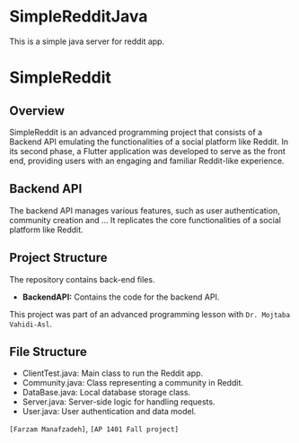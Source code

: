 # SimpleRedditJava

This is a simple java server for reddit app.
# SimpleReddit

## Overview

SimpleReddit is an advanced programming project that consists of a Backend API emulating the functionalities of a social platform like Reddit. In its second phase, a Flutter application was developed to serve as the front end, providing users with an engaging and familiar Reddit-like experience.

## Backend API

The backend API manages various features, such as user authentication, community creation and ... It replicates the core functionalities of a social platform like Reddit.

## Project Structure

The repository contains back-end files.

- **BackendAPI:** Contains the code for the backend API.


This project was part of an advanced programming lesson with
`Dr. Mojtaba Vahidi-Asl`.

## File Structure
- ClientTest.java: Main class to run the Reddit app.
- Community.java: Class representing a community in Reddit.
- DataBase.java: Local database storage class.
- Server.java: Server-side logic for handling requests.
- User.java: User authentication and data model.


 `[Farzam Manafzadeh]`, `[AP 1401 Fall project]`


